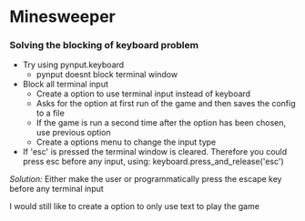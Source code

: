 # Minesweeper

### Solving the blocking of keyboard problem
- Try using pynput.keyboard
    - pynput doesnt block terminal window
- Block all terminal input
    - Create a option to use terminal input instead of keyboard
    - Asks for the option at first run of the game and then saves the config to a file
    - If the game is run a second time after the option has been chosen, use previous option
    - Create a options menu to change the input type
- If 'esc' is pressed the terminal window is cleared. Therefore you could press esc before any input, using: keyboard.press_and_release('esc')

*Solution:*
Either make the user or programmatically press the escape key before any terminal input

I would still like to create a option to only use text to play the game